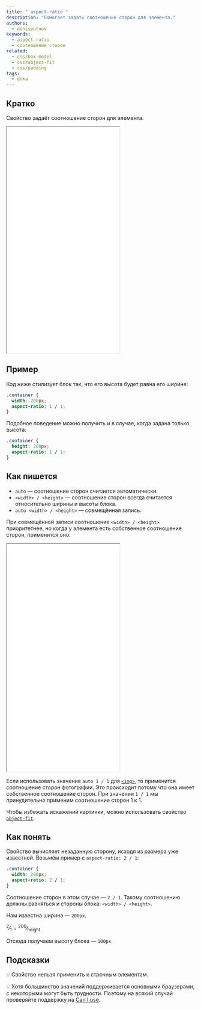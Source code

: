 ```yaml
---
title: "`aspect-ratio`"
description: "Помогает задать соотношение сторон для элемента."
authors:
  - denisputnov
keywords:
  - aspect-ratio
  - соотношение сторон
related:
  - css/box-model
  - css/object-fit
  - css/padding
tags:
  - doka
---
```


## Кратко

Свойство задаёт соотношение сторон для элемента.

<iframe title="Как это работает с блоком" src="demos/variants/" height="600"></iframe>

## Пример

Код ниже стилизует блок так, что его высота будет равна его ширине:

```css
.container {
  width: 200px;
  aspect-ratio: 1 / 1;
}
```

Подобное поведение можно получить и в случае, когда задана только высота:

```css
.container {
  height: 200px;
  aspect-ratio: 1 / 1;
}
```

## Как пишется

- `auto` — соотношение сторон считается автоматически.
- `<width> / <height>` — соотношение сторон всегда считается относительно ширины и высоты блока.
- `auto <width> / <height>` — совмещённая запись.

При совмещённой записи соотношение `<width> / <height>` приоритетнее, но когда у элемента есть собственное соотношение сторон, применится оно:

<iframe title="Собственное соотношение сторон у тега <img>" src="demos/aspect-ratio-auto/" height="605"></iframe>

Если использовать значение `auto 1 / 1` для [`<img>`](/html/img/), то применится соотношение сторон фотографии. Это происходит потому что она имеет собственное соотношение сторон. При значении `1 / 1` мы принудительно применим соотношение сторон 1 к 1.

Чтобы избежать искажений картинки, можно использовать свойство [`object-fit`](/css/object-fit/).

## Как понять

Свойство вычисляет незаданную сторону, исходя из размера уже известной. Возьмём пример с `aspect-ratio: 2 / 1`:

```css
.container {
  width: 200px;
  aspect-ratio: 2 / 1;
}
```
Соотношение сторон в этом случае — `2 / 1`. Такому соотношению должны равняться и стороны блока: `<width> / <height>`.

Нам известна ширина — `200px`.

<sup>2</sup>⁄<sub>1</sub> = <sup>200</sup>⁄<sub>height</sub>

Отсюда получаем высоту блока — `100px`.

## Подсказки

💡 Свойство нельзя применить к строчным элементам.

💡 Хотя большинство значений поддерживается основными браузерами, с некоторыми могут быть трудности. Поэтому на всякий случай проверяйте поддержку на [Can I use](https://caniuse.com/?search=aspect-ratio).
